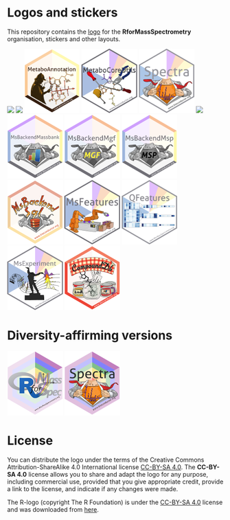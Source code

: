 # Logos and stickers

This repository contains the [logo](logo/README.md) for the
**RforMassSpectrometry** organisation, stickers and other layouts.

[<img src="./sticker/RforMassSpectrometry.png" height="150">](sticker/README.md)
[<img src="./MsCoreUtils/MsCoreUtils.png" height="150">](MsCoreUtils/README.md)
[<img src="./MetaboAnnotation/MetaboAnnotation.png" height="150">](MetaboAnnotation/README.md)
[<img src="./MetaboCoreUtils/MetaboCoreUtils.png" height="150">](MetaboCoreUtils/README.md)
[<img src="./Spectra/Spectra.png" height="150">](Spectra/README.md)
[<img src="./Chromatograms/Chromatograms.png" height="150">](Chromatograms/README.md)
[<img src="./MsBackendMassbank/MsBackendMassbank.png" height="150">](MsBackendMassbank/README.md)
[<img src="./MsBackendMgf/MsBackendMgf.png" height="150">](MsBackendMgf/README.md)
[<img src="./MsBackendMsp/MsBackendMsp.png" height="150">](MsBackendMsp/README.md)
[<img src="./MsBackendSql/MsBackendSql.png" height="150">](MsBackendSql/README.md)
[<img src="./MsFeatures/MsFeatures.png" height="150">](MsFeatures/README.md)
[<img src="./QFeatures/QFeatures.png" height="150">](QFeatures/README.md)
[<img src="./MsExperiment/MsExperiment.png" height="150">](MsExperiment/README.md)
[<img src="./CompoundDb/CompoundDb.png" height="150">](CompoundDb/README.md)


# Diversity-affirming versions

[<img src="./sticker/RforMassSpec-rainbow3.png" height="150">](sticker/README.md)
[<img src="./Spectra/Spectra-rainbow.png" height="150">](Spectra/README.md)


# License

You can distribute the logo under the terms of the Creative Commons
Attribution-ShareAlike 4.0 International license [CC-BY-SA
4.0](https://creativecommons.org/licenses/by-sa/4.0/). The **CC-BY-SA 4.0**
license allows you to share and adapt the logo for any purpose, including
commercial use, provided that you give appropriate credit, provide a link to the
license, and indicate if any changes were made.

The R-logo (copyright The R Foundation) is under the [CC-BY-SA
4.0](https://creativecommons.org/licenses/by-sa/4.0/) license and was downloaded
from [here](https://www.r-project.org/logo/).
